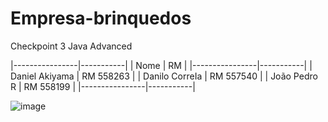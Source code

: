# Empresa-brinquedos
Checkpoint 3 Java Advanced

|----------------|-----------|
| Nome           | RM        |
|----------------|-----------|
| Daniel Akiyama | RM 558263 |
| Danilo CorreIa | RM 557540 |
| João Pedro R   | RM 558199 |
|----------------|-----------|


![image](https://github.com/user-attachments/assets/6153c93f-1771-4686-9da9-76859253c48f)
